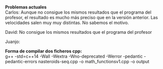 <b>Problemas actuales</b><br/>
Carlos: Aunque no consigue los mismos resultados que el programa del profesor, el resultado es mucho más preciso que en la versión anterior. Las velocidades salen muy muy distintas. No sabemos el motivo. 

David: No consigue los mismos resultados que el programa del profesor

Juanjo:

<b>Forma de compilar dos ficheros cpp:</b> <br/>
g++ -std=c++14 -Wall -Wextra -Wno-deprecated -Werror -pedantic -pedantic-errors nasteroids-seq.cpp -o math_functionsv1.cpp -o output


